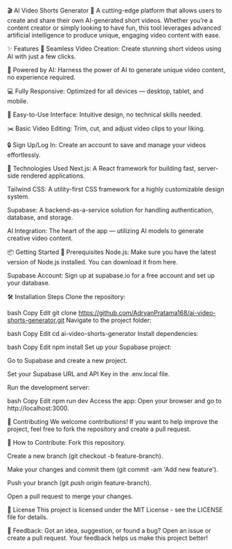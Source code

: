 🎬 AI Video Shorts Generator 🚀
A cutting-edge platform that allows users to create and share their own AI-generated short videos. Whether you’re a content creator or simply looking to have fun, this tool leverages advanced artificial intelligence to produce unique, engaging video content with ease.

✨ Features
🎥 Seamless Video Creation: Create stunning short videos using AI with just a few clicks.

🤖 Powered by AI: Harness the power of AI to generate unique video content, no experience required.

💻 Fully Responsive: Optimized for all devices — desktop, tablet, and mobile.

🔧 Easy-to-Use Interface: Intuitive design, no technical skills needed.

✂️ Basic Video Editing: Trim, cut, and adjust video clips to your liking.

🔒 Sign Up/Log In: Create an account to save and manage your videos effortlessly.

🚀 Technologies Used
Next.js: A React framework for building fast, server-side rendered applications.

Tailwind CSS: A utility-first CSS framework for a highly customizable design system.

Supabase: A backend-as-a-service solution for handling authentication, database, and storage.

AI Integration: The heart of the app — utilizing AI models to generate creative video content.

📦 Getting Started
🔑 Prerequisites
Node.js: Make sure you have the latest version of Node.js installed. You can download it from here.

Supabase Account: Sign up at supabase.io for a free account and set up your database.

🛠 Installation Steps
Clone the repository:

bash
Copy
Edit
git clone https://github.com/AdryanPratama168/ai-video-shorts-generator.git
Navigate to the project folder:

bash
Copy
Edit
cd ai-video-shorts-generator
Install dependencies:

bash
Copy
Edit
npm install
Set up your Supabase project:

Go to Supabase and create a new project.

Set your Supabase URL and API Key in the .env.local file.

Run the development server:

bash
Copy
Edit
npm run dev
Access the app: Open your browser and go to http://localhost:3000.

🤝 Contributing
We welcome contributions! If you want to help improve the project, feel free to fork the repository and create a pull request.

🔄 How to Contribute:
Fork this repository.

Create a new branch (git checkout -b feature-branch).

Make your changes and commit them (git commit -am 'Add new feature').

Push your branch (git push origin feature-branch).

Open a pull request to merge your changes.

📄 License
This project is licensed under the MIT License - see the LICENSE file for details.

💬 Feedback:
Got an idea, suggestion, or found a bug? Open an issue or create a pull request. Your feedback helps us make this project better!
